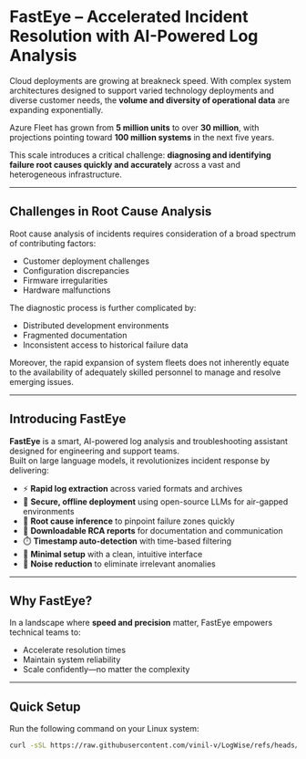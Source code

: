 # FastEye – Accelerated Incident Resolution with AI-Powered Log Analysis

Cloud deployments are growing at breakneck speed. With complex system architectures designed to support varied technology deployments and diverse customer needs, the **volume and diversity of operational data** are expanding exponentially.  

Azure Fleet has grown from **5 million units** to over **30 million**, with projections pointing toward **100 million systems** in the next five years.  

This scale introduces a critical challenge: **diagnosing and identifying failure root causes quickly and accurately** across a vast and heterogeneous infrastructure.

---

## Challenges in Root Cause Analysis

Root cause analysis of incidents requires consideration of a broad spectrum of contributing factors:

- Customer deployment challenges  
- Configuration discrepancies  
- Firmware irregularities  
- Hardware malfunctions  

The diagnostic process is further complicated by:

- Distributed development environments  
- Fragmented documentation  
- Inconsistent access to historical failure data  

Moreover, the rapid expansion of system fleets does not inherently equate to the availability of adequately skilled personnel to manage and resolve emerging issues.

---

## Introducing **FastEye**

**FastEye** is a smart, AI-powered log analysis and troubleshooting assistant designed for engineering and support teams.  
Built on large language models, it revolutionizes incident response by delivering:

- ⚡ **Rapid log extraction** across varied formats and archives  
- 🔐 **Secure, offline deployment** using open-source LLMs for air-gapped environments  
- 🧠 **Root cause inference** to pinpoint failure zones quickly  
- 📄 **Downloadable RCA reports** for documentation and communication  
- ⏱️ **Timestamp auto-detection** with time-based filtering  
- 🧩 **Minimal setup** with a clean, intuitive interface  
- 🚫 **Noise reduction** to eliminate irrelevant anomalies  

---

## Why FastEye?

In a landscape where **speed and precision** matter, FastEye empowers technical teams to:

- Accelerate resolution times  
- Maintain system reliability  
- Scale confidently—no matter the complexity  

---

##  Quick Setup

Run the following command on your Linux system:

```bash
curl -sSL https://raw.githubusercontent.com/vinil-v/LogWise/refs/heads/main/logwise_setup.sh | bash
```